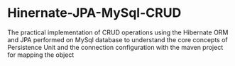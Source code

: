 # Hinernate-JPA-MySql-CRUD
The practical implementation of CRUD operations using the Hibernate ORM and JPA performed on MySql database to understand the core concepts of Persistence Unit and the connection configuration with the maven project for mapping the object

